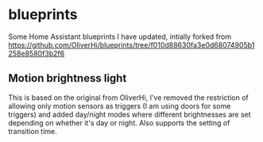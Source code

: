 # blueprints
Some Home Assistant blueprints I have updated, intially forked from https://github.com/OliverHi/blueprints/tree/f010d88630fa3e0d68074905b1258e8580f3b2f6

## Motion brightness light
This is based on the original from OliverHi, I've removed the restriction of allowing only motion sensors as triggers (I am using doors for some triggers) and added day/night modes where different brightnesses are set depending on whether it's day or night.  Also supports the setting of transition time.
